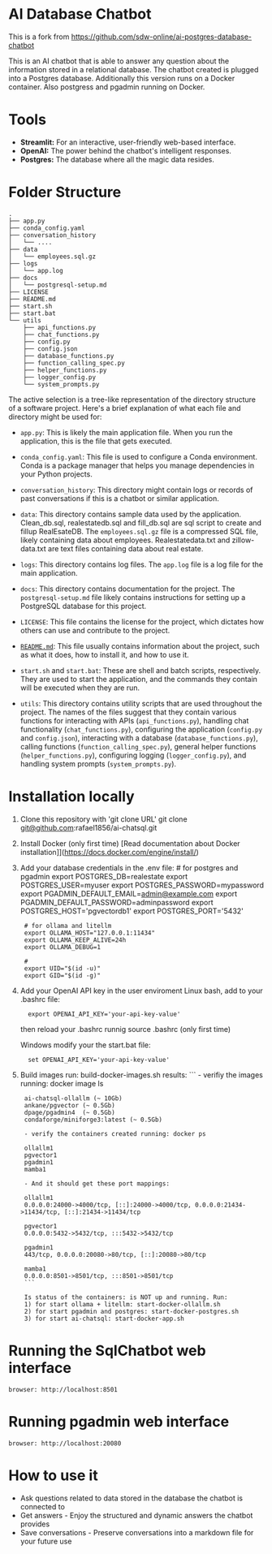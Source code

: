 # AI Database Chatbot
This is a fork from https://github.com/sdw-online/ai-postgres-database-chatbot

This is an AI chatbot that is able to answer any question about the information stored in a relational database. The chatbot created is plugged into a Postgres database. Additionally this version runs on a Docker container. Also postgress and pgadmin running on Docker.


# Tools 

* **Streamlit:** For an interactive, user-friendly web-based interface.
* **OpenAI:** The power behind the chatbot's intelligent responses.
* **Postgres:** The database where all the magic data resides.

# Folder Structure 
```
.
├── app.py
├── conda_config.yaml
├── conversation_history
│   └── ....
├── data
│   └── employees.sql.gz
├── logs
│   └── app.log
├── docs
│   └── postgresql-setup.md
├── LICENSE
├── README.md
├── start.sh
├── start.bat
└── utils
    ├── api_functions.py
    ├── chat_functions.py
    ├── config.py
    ├── config.json
    ├── database_functions.py
    ├── function_calling_spec.py
    ├── helper_functions.py
    ├── logger_config.py
    └── system_prompts.py
```

The active selection is a tree-like representation of the directory structure of a software project. Here's a brief explanation of what each file and directory might be used for:

- `app.py`: This is likely the main application file. When you run the application, this is the file that gets executed.

- `conda_config.yaml`: This file is used to configure a Conda environment. Conda is a package manager that helps you manage dependencies in your Python projects.

- `conversation_history`: This directory might contain logs or records of past conversations if this is a chatbot or similar application.

- `data`: This directory contains sample data used by the application. 
    Clean_db.sql, realestatedb.sql and fill_db.sql are sql script to create and fillup RealEsateDB.
    The `employees.sql.gz` file is a compressed SQL file, likely containing data about employees.
    Realestatedata.txt and zillow-data.txt are text files containing data about real estate.

- `logs`: This directory contains log files. The `app.log` file is a log file for the main application.

- `docs`: This directory contains documentation for the project. The `postgresql-setup.md` file likely contains instructions for setting up a PostgreSQL database for this project.

- `LICENSE`: This file contains the license for the project, which dictates how others can use and contribute to the project.

- [``README.md``](command:_github.copilot.openRelativePath?%5B%7B%22scheme%22%3A%22file%22%2C%22authority%22%3A%22%22%2C%22path%22%3A%22%2Fhome%2Frafael%2Fdev%2Fprojects%2Fai-chatsql%2FREADME.md%22%2C%22query%22%3A%22%22%2C%22fragment%22%3A%22%22%7D%5D "/home/rafael/dev/projects/ai-chatsql/README.md"): This file usually contains information about the project, such as what it does, how to install it, and how to use it.

- `start.sh` and `start.bat`: These are shell and batch scripts, respectively. They are used to start the application, and the commands they contain will be executed when they are run.

- `utils`: This directory contains utility scripts that are used throughout the project. The names of the files suggest that they contain various functions for interacting with APIs (`api_functions.py`), handling chat functionality (`chat_functions.py`), configuring the application (`config.py` and `config.json`), interacting with a database (`database_functions.py`), calling functions (`function_calling_spec.py`), general helper functions (`helper_functions.py`), configuring logging (`logger_config.py`), and handling system prompts (`system_prompts.py`).

# Installation locally

1. Clone this repository with 'git clone URL'
        git clone git@github.com:rafael1856/ai-chatsql.git
      
2. Install Docker (only first time)
        [Read documentation about Docker installation]](https://docs.docker.com/engine/install/) 


3. Add your database credentials in the .env file:
        # for postgres and pgadmin
        export POSTGRES_DB=realestate
        export POSTGRES_USER=myuser
        export POSTGRES_PASSWORD=mypassword
        export PGADMIN_DEFAULT_EMAIL=admin@example.com
        export PGADMIN_DEFAULT_PASSWORD=adminpassword
        export POSTGRES_HOST='pgvectordb1'
        export POSTGRES_PORT='5432'

        # for ollama and litellm
        export OLLAMA_HOST="127.0.0.1:11434"
        export OLLAMA_KEEP_ALIVE=24h
        export OLLAMA_DEBUG=1        

        # 
        export UID="$(id -u)"
        export GID="$(id -g)"
    

4. Add your OpenAI API key in the user enviroment
    Linux bash, add to your .bashrc file:
    ```
      export OPENAI_API_KEY='your-api-key-value'
    ```
      then reload your .bashrc runnig source .bashrc (only first time)

    Windows modify your the start.bat file:
    ```
      set OPENAI_API_KEY='your-api-key-value'
    ```  

    
5. Build images
    run: build-docker-images.sh
    results:
        ``` 
        - verifiy the images running: docker image ls
        
        ai-chatsql-ollallm (~ 10Gb)
        ankane/pgvector (~ 0.5Gb)
        dpage/pgadmin4  (~ 0.5Gb)
        condaforge/miniforge3:latest (~ 0.5Gb)
        
        - verify the containers created running: docker ps

        ollallm1
        pgvector1
        pgadmin1
        mamba1

        - And it should get these port mappings:

        ollallm1
        0.0.0.0:24000->4000/tcp, [::]:24000->4000/tcp, 0.0.0.0:21434->11434/tcp, [::]:21434->11434/tcp   

        pgvector1
        0.0.0.0:5432->5432/tcp, :::5432->5432/tcp                                                        

        pgadmin1
        443/tcp, 0.0.0.0:20080->80/tcp, [::]:20080->80/tcp                                               

        mamba1
        0.0.0.0:8501->8501/tcp, :::8501->8501/tcp                                                        
        ```

        Is status of the containers: is NOT up and running. Run:
        1) for start ollama + litellm: start-docker-ollallm.sh
        2) for start pgadmin and postgres: start-docker-postgres.sh
        3) for start ai-chatsql: start-docker-app.sh


# Running the SqlChatbot web interface
    browser: http://localhost:8501

# Running pgadmin web interface
    browser: http://localhost:20080

# How to use it

* Ask questions related to data stored in the database the chatbot is connected to
* Get answers - Enjoy the structured and dynamic answers the chatbot provides  
* Save conversations - Preserve conversations into a markdown file for your future use